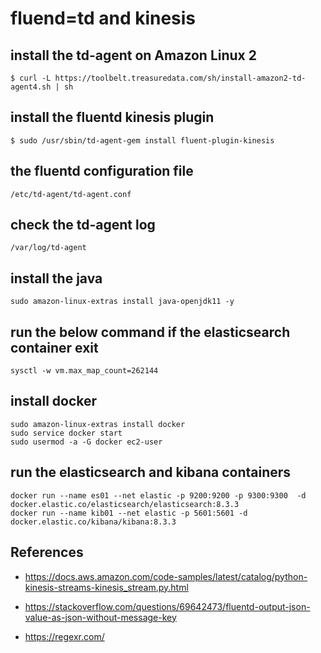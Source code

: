 # fluend=td and kinesis

## install the td-agent on Amazon Linux 2

```
$ curl -L https://toolbelt.treasuredata.com/sh/install-amazon2-td-agent4.sh | sh
```

## install the fluentd kinesis plugin

```
$ sudo /usr/sbin/td-agent-gem install fluent-plugin-kinesis
```
## the fluentd configuration file


```
/etc/td-agent/td-agent.conf
```

## check the td-agent log

```
/var/log/td-agent 
```

## install the java 

```
sudo amazon-linux-extras install java-openjdk11 -y
```

## run the below command if the elasticsearch container exit

```
sysctl -w vm.max_map_count=262144
```

## install docker

```
sudo amazon-linux-extras install docker
sudo service docker start
sudo usermod -a -G docker ec2-user
```

## run the elasticsearch and kibana containers

```
docker run --name es01 --net elastic -p 9200:9200 -p 9300:9300  -d  docker.elastic.co/elasticsearch/elasticsearch:8.3.3
docker run --name kib01 --net elastic -p 5601:5601 -d docker.elastic.co/kibana/kibana:8.3.3
```

## References

* https://docs.aws.amazon.com/code-samples/latest/catalog/python-kinesis-streams-kinesis_stream.py.html
* https://stackoverflow.com/questions/69642473/fluentd-output-json-value-as-json-without-message-key


* https://regexr.com/